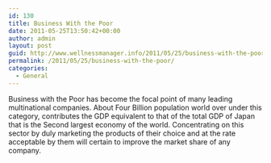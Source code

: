 ```yaml
---
id: 130
title: Business With the Poor
date: 2011-05-25T13:50:42+00:00
author: admin
layout: post
guid: http://www.wellnessmanager.info/2011/05/25/business-with-the-poor/
permalink: /2011/05/25/business-with-the-poor/
categories:
  - General
---
```

Business with the Poor has become the focal point of many leading multinational companies. About Four Billion population world over under this category, contributes the GDP equivalent to that of the total GDP of Japan that is the Second largest economy of the world. Concentrating on this sector by duly marketing the products of their choice and at the rate acceptable by them will certain to improve the market share of any company.